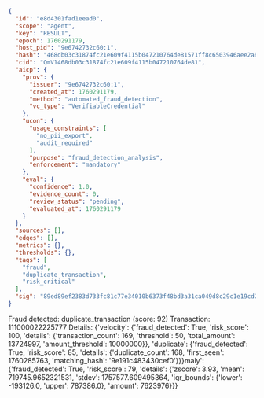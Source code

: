 ```json
{
  "id": "e8d4301fad1eead0",
  "scope": "agent",
  "key": "RESULT",
  "epoch": 1760291179,
  "host_pid": "9e6742732c60:1",
  "hash": "468db03c31874fc21e609f4115b047210764de81571ff8c6503946aee2a8aa1b",
  "cid": "QmV1468db03c31874fc21e609f4115b047210764de81",
  "aicp": {
    "prov": {
      "issuer": "9e6742732c60:1",
      "created_at": 1760291179,
      "method": "automated_fraud_detection",
      "vc_type": "VerifiableCredential"
    },
    "ucon": {
      "usage_constraints": [
        "no_pii_export",
        "audit_required"
      ],
      "purpose": "fraud_detection_analysis",
      "enforcement": "mandatory"
    },
    "eval": {
      "confidence": 1.0,
      "evidence_count": 0,
      "review_status": "pending",
      "evaluated_at": 1760291179
    }
  },
  "sources": [],
  "edges": [],
  "metrics": {},
  "thresholds": {},
  "tags": [
    "fraud",
    "duplicate_transaction",
    "risk_critical"
  ],
  "sig": "89ed89ef2383d733fc81c77e34010b6373f48bd3a31ca049d8c29c1e19cd263d"
}
```

Fraud detected: duplicate_transaction (score: 92)
Transaction: 111000022225777
Details: {'velocity': {'fraud_detected': True, 'risk_score': 100, 'details': {'transaction_count': 169, 'threshold': 50, 'total_amount': 13724997, 'amount_threshold': 10000000}}, 'duplicate': {'fraud_detected': True, 'risk_score': 85, 'details': {'duplicate_count': 168, 'first_seen': 1760285763, 'matching_hash': '9e191c483430cef0'}}}maly': {'fraud_detected': True, 'risk_score': 79, 'details': {'zscore': 3.93, 'mean': 719745.9652321531, 'stdev': 1757577.609495364, 'iqr_bounds': {'lower': -193126.0, 'upper': 787386.0}, 'amount': 7623976}}}